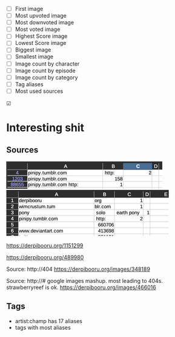 - ☐ First image
- ☐ Most upvoted image
- ☐ Most downvoted image
- ☐ Most voted image
- ☐ Highest Score image
- ☐ Lowest Score image
- ☐ Biggest image
- ☐ Smallest image
- ☐ Image count by character
- ☐ Image count by episode
- ☐ Image count by category
- ☐ Tag aliases
- ☐ Most used sources

☑

# Interesting shit
## Sources
![img.png](img.png)
![img_1.png](img_1.png)

https://derpibooru.org/1151299

https://derpibooru.org/489980

Source: http://404
https://derpibooru.org/images/348189

Source: http://# google images mashup. most leading to 404s. strawberryreef is ok.
https://derpibooru.org/images/466016

## Tags
- artist:champ has 17 aliases
- tags with most aliases